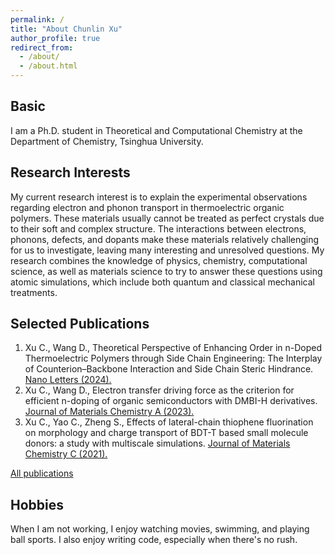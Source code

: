 ```yaml
---
permalink: /
title: "About Chunlin Xu"
author_profile: true
redirect_from: 
  - /about/
  - /about.html
---
```


## Basic
I am a Ph.D. student in Theoretical and Computational Chemistry at the Department of Chemistry, Tsinghua University.

## Research Interests
My current research interest is to explain the experimental observations regarding electron and phonon transport in thermoelectric organic polymers. These materials usually cannot be treated as perfect crystals due to their soft and complex structure. The interactions between electrons, phonons, defects, and dopants make these materials relatively challenging for us to investigate, leaving many interesting and unresolved questions. My research combines the knowledge of physics, chemistry, computational science, as well as materials science to try to answer these questions using atomic simulations, which include both quantum and classical mechanical treatments.

## Selected Publications
1. Xu C., Wang D., Theoretical Perspective of Enhancing Order in n-Doped Thermoelectric Polymers through Side Chain Engineering: The Interplay of Counterion–Backbone Interaction and Side Chain Steric Hindrance. [Nano Letters (2024).](https://doi.org/10.1021/acs.nanolett.3c04829)
2. Xu C., Wang D., Electron transfer driving force as the criterion for efficient n-doping of organic semiconductors with DMBI-H derivatives. [Journal of Materials Chemistry A (2023).](http://dx.doi.org/10.1039/D3TA02943C)
3. Xu C., Yao C., Zheng S., Effects of lateral-chain thiophene fluorination on morphology and charge transport of BDT-T based small molecule donors: a study with multiscale simulations. [Journal of Materials Chemistry C (2021).](https://doi.org/10.1039/D1TC03784F)

[All publications](https://orcid.org/0000-0003-4309-2307)

## Hobbies
When I am not working, I enjoy watching movies, swimming, and playing ball sports. I also enjoy writing code, especially when there's no rush.
